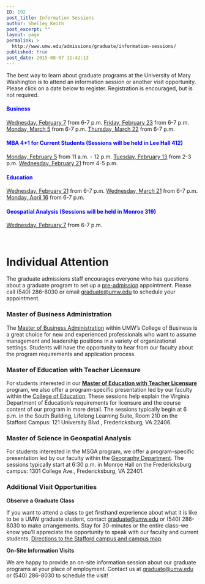 ```yaml
---
ID: 192
post_title: Information Sessions
author: Shelley Keith
post_excerpt: ""
layout: page
permalink: >
  http://www.umw.edu/admissions/graduate/information-sessions/
published: true
post_date: 2015-08-07 11:42:13
---
```

The best way to learn about graduate programs at the University of Mary Washington is to attend an information session or another visit opportunity. Please click on a date below to register. Registration is encouraged, but is not required.
<h4><span style="color: #0000ff">Business</span></h4>
<a href="https://umw.askadmissions.net/Portal/EI/ViewDetails?gid=623577e471df17d6d540468be696435b5a71f6">Wednesday, February 7</a> from 6-7 p.m.
<a href="https://umw.askadmissions.net/Portal/EI/ViewDetails?gid=62357747d1792aca9448f699bdde6780555be5">Friday, February 23</a> from 6-7 p.m.
<a href="https://umw.askadmissions.net/Portal/EI/ViewDetails?gid=6235776dc96cfe50724312afaaad5a9849a0f6">Monday, March 5</a> from 6-7 p.m.
<a href="https://umw.askadmissions.net/Portal/EI/ViewDetails?gid=62357703ea63d49724466891d7539b6c236c15">Thursday, March 22</a> from 6-7 p.m.
<h4><span style="color: #0000ff">MBA 4+1 for Current Students (Sessions will be held in Lee Hall 412)</span></h4>
<a href="https://umw.askadmissions.net/Portal/EI/ViewDetails?gid=623577ca75aa43ab5047ad97f0e73d8d08cfbf">Monday, February 5</a> from 11 a.m. - 12 p.m.
<a href="https://umw.askadmissions.net/Portal/EI/ViewDetails?gid=623577b5a1fbcca2fa4453add784074df45e8f">Tuesday, February 13</a> from 2-3 p.m.
<a href="https://umw.askadmissions.net/Portal/EI/ViewDetails?gid=6235775f02d4f1a7074895ab5d9779cedc0db3">Wednesday, February 21</a> from 4-5 p.m.
<h4><span style="color: #0000ff"><strong>Education</strong></span></h4>
<a href="https://umw.askadmissions.net/Portal/EI/ViewDetails?gid=623577b184c2771cb145cc8581735e92db1ef2">Wednesday, February 21</a> from 6-7 p.m.
<a href="https://umw.askadmissions.net/Portal/EI/ViewDetails?gid=6235770a99c81545384cb5917432edc2a9a23f">Wednesday, March 21</a> from 6-7 p.m.
<a href="https://umw.askadmissions.net/Portal/EI/ViewDetails?gid=623577f4abc3ed5106454bb5199148b9524af9">Monday, April 16</a> from 6-7 p.m.
<h4><span style="color: #0000ff"><strong>Geospatial Analysis (Sessions will be held in Monroe 319)</strong></span></h4>
<a href="https://umw.askadmissions.net/Portal/EI/ViewDetails?gid=623577694ed002965141649c4eba35b067a3e8">Wednesday, February 7</a> from 6-7 p.m.

&nbsp;
<h1>Individual Attention</h1>
The graduate admissions staff encourages everyone who has questions about a graduate program to set up a <a href="http://www.umw.edu/admissions/graduate/advising/">pre-admission</a> appointment. Please call (540) 286-8030 or email <a href="mailto:graduate@umw.edu">graduate@umw.edu</a> to schedule your appointment.
<h3>Master of Business Administration</h3>
The <a href="http://www.umw.edu/admissions/graduate/degrees/mba/">Master of Business Administration</a> within UMW’s College of Business is a great choice for new and experienced professionals who want to assume management and leadership positions in a variety of organizational settings. Students will have the opportunity to hear from our faculty about the program requirements and application process.
<h3>Master of Education with Teacher Licensure</h3>
For students interested in our <a href="http://www.umw.edu/admissions/graduate/degrees/med-teacher-licensure/"><strong>Master of Education with Teacher Licensure</strong></a> program, we also offer a program-specific presentation led by our faculty within the <a href="http://education.umw.edu">College of Education</a>. These sessions help explain the Virginia Department of Education’s requirements for licensure and the course content of our program in more detail. The sessions typically begin at 6 p.m. in the South Building, Lifelong Learning Suite, Room 210 on the Stafford Campus: 121 University Blvd., Fredericksburg, VA 22406.
<h3>Master of Science in Geospatial Analysis</h3>
For students interested in the MSGA program, we offer a program-specific presentation led by our faculty within the <a href="http://cas.umw.edu/geography/">Geography Department</a>. The sessions typically start at 6:30 p.m. in Monroe Hall on the Fredericksburg campus: 1301 College Ave., Fredericksburg, VA 22401.
<h3>Additional Visit Opportunities</h3>
<strong>Observe a Graduate Class</strong>

If you want to attend a class to get firsthand experience about what it is like to be a UMW graduate student, contact <a href="mailto:graduate@umw.edu">graduate@umw.edu</a> or (540) 286-8030 to make arrangements. Stay for 30-minutes or the entire class–we know you’ll appreciate the opportunity to speak with our faculty and current students. <a href="http://www.umw.edu/visitors/stafford-campus/">Directions to the Stafford campus and campus map</a>.

<strong>On-Site Information Visits</strong>

We are happy to provide an on-site information session about our graduate programs at your place of employment. Contact us at <a href="mailto:graduate@umw.edu">graduate@umw.edu</a> or (540) 286-8030 to schedule the visit!